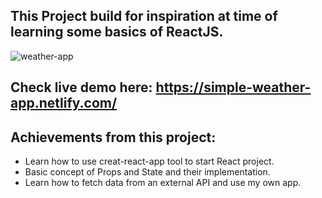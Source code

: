 ## This Project build for inspiration at time of learning some basics of ReactJS.

![weather-app](https://user-images.githubusercontent.com/32912877/33916338-7230be26-dfd2-11e7-9f35-3bb6647a014b.JPG)

## Check live demo here: https://simple-weather-app.netlify.com/

## Achievements from this project:
- Learn how to use creat-react-app tool to start React project.
- Basic concept of Props and State and their implementation.
- Learn how to fetch data from an external API and use my own app.
